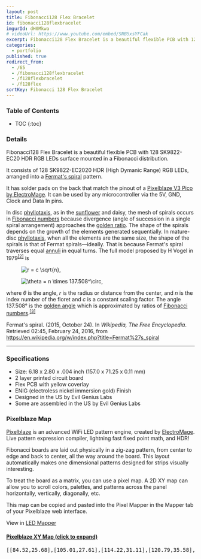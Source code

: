 ```yaml
---
layout: post
title: Fibonacci128 Flex Bracelet
id: fibonacci128flexbracelet
imgurId: dH0Mkwa
# videoUrl: https://www.youtube.com/embed/SNB5xsYFCak
excerpt: Fibonacci128 Flex Bracelet is a beautiful flexible PCB with 128 SK9822-EC20 HDR RGB LEDs surface mounted in a Fibonacci distribution.
categories: 
  - portfolio
published: true
redirect_from:
  - /65
  - /fibonacci128flexbracelet
  - /f128flexbracelet
  - /f128flex
sortKey: Fibonacci 128 Flex Bracelet
---
```


<!-- <video class="post" poster="//i.imgur.com/XFR7m2E.png" preload="auto" autoplay="autoplay" muted="muted" loop="loop">
   <source src="//i.imgur.com/XFR7m2E.mp4" type="video/mp4">
</video>

<video class="post" poster="//i.imgur.com/VIlJk3Y.png" preload="auto" autoplay="autoplay" muted="muted" loop="loop">
   <source src="//i.imgur.com/VIlJk3Y.mp4" type="video/mp4">
</video>

<a href="https://i.imgur.com/kD1Y1va.png" target="_blank"><img src="https://i.imgur.com/kD1Y1va.png" style="width:340px"  /></a>
<a href="https://i.imgur.com/fzahOBP.png" target="_blank"><img src="https://i.imgur.com/fzahOBP.png" style="width:340px"  /></a>
<a href="https://i.imgur.com/8zRjiJI.png" target="_blank"><img src="https://i.imgur.com/8zRjiJI.png" style="width:340px"  /></a>
<a href="https://i.imgur.com/7JHcAPj.png" target="_blank"><img src="https://i.imgur.com/7JHcAPj.png" style="width:340px"  /></a> -->

<h3>Table of Contents</h3>

- TOC
{:toc}

### Details

Fibonacci128 Flex Bracelet is a beautiful flexible PCB with 128 SK9822-EC20 HDR RGB LEDs surface mounted in a Fibonacci distribution.

It consists of 128 SK9822-EC2020 HDR (High Dymanic Range) RGB LEDs, arranged into a <a href="https://en.wikipedia.org/wiki/Fermat%27s_spiral">Fermat's spiral</a> pattern.

<!-- <a class="btn btn-success" href="https://www.tindie.com/products/23597">Buy on Tindie</a> -->

It has solder pads on the back that match the pinout of a [Pixelblaze V3 Pico by ElectroMage](https://shop.electromage.com/products/pixelblaze-v3-pico-tiny-wifi-led-controller). It can be used by any microcontroller via the 5V, GND, Clock and Data In pins.

<p>In disc <a href="https://en.wikipedia.org/wiki/Phyllotaxis" title="Phyllotaxis">phyllotaxis</a>, as in the <a href="https://en.wikipedia.org/wiki/Sunflower" title="Sunflower" class="mw-redirect">sunflower</a> and daisy, the mesh of spirals occurs in <a href="https://en.wikipedia.org/wiki/Fibonacci_number" title="Fibonacci number">Fibonacci numbers</a> because divergence (angle of succession in a single spiral arrangement) approaches the <a href="https://en.wikipedia.org/wiki/Golden_ratio" title="Golden ratio">golden ratio</a>. The shape of the spirals depends on the growth of the elements generated sequentially. In mature-disc <a href="https://en.wikipedia.org/wiki/Phyllotaxis" title="Phyllotaxis">phyllotaxis</a>, when all the elements are the same size, the shape of the spirals is that of Fermat spirals—ideally. That is because Fermat's spiral traverses equal <a href="https://en.wikipedia.org/wiki/Annulus_(mathematics)" title="Annulus (mathematics)">annuli</a> in equal turns. The full model proposed by H Vogel in 1979<sup id="cite_ref-2" class="reference"><a href="https://en.wikipedia.org/wiki/Fermat%27s_spiral#cite_note-2"><span>[</span>2<span>]</span></a></sup> is</p>
<dl>
<dd><img class="mwe-math-fallback-image-inline tex" alt="r = c \sqrt{n}," src="https://upload.wikimedia.org/math/7/8/1/7819d3be1d513629c44d336b5974553d.png" /></dd>
</dl>
<dl>
<dd><img class="mwe-math-fallback-image-inline tex" alt="\theta = n \times 137.508^\circ," src="https://upload.wikimedia.org/math/e/6/8/e6814eb420c2d2ea10a2fcba5e0cdc9d.png" /></dd>
</dl>
<p>where <i>θ</i> is the angle, <i>r</i> is the radius or distance from the center, and <i>n</i> is the index number of the floret and <i>c</i> is a constant scaling factor. The angle 137.508° is the <a href="https://en.wikipedia.org/wiki/Golden_angle" title="Golden angle">golden angle</a> which is approximated by ratios of <a href="https://en.wikipedia.org/wiki/Fibonacci_number" title="Fibonacci number">Fibonacci numbers</a>.<sup id="cite_ref-3" class="reference"><a href="https://en.wikipedia.org/wiki/Fermat%27s_spiral#cite_note-3"><span>[</span>3<span>]</span></a></sup></p>

<p>Fermat's spiral. (2015, October 24).  In <i>Wikipedia, The Free Encyclopedia</i>. Retrieved 02:45, February 24, 2016, from <a class="external free" href="https://en.wikipedia.org/w/index.php?title=Fermat%27s_spiral">https://en.wikipedia.org/w/index.php?title=Fermat%27s_spiral</a>
</p>

---

### Specifications

- Size: 6.18 x 2.80 x .004 inch (157.0 x 71.25 x 0.11 mm)
- 2 layer printed circuit board
- Flex PCB with yellow coverlay
- ENIG (electroless nickel immersion gold) Finish
- Designed in the US by Evil Genius Labs
- Some are assembled in the US by Evil Genius Labs

### Pixelblaze Map

[Pixelblaze](https://www.bhencke.com/pixelblaze) is an advanced WiFi LED pattern engine, created by [ElectroMage](https://electromage.com). Live pattern expression compiler, lightning fast fixed point math, and HDR!

Fibonacci boards are laid out physically in a zig-zag pattern, from center to edge and back to center, all the way around the board. This layout automatically makes one dimensional patterns designed for strips visually interesting.

To treat the board as a matrix, you can use a pixel map. A 2D XY map can allow you to scroll colors, palettes, and patterns across the panel horizontally, vertically, diagonally, etc.

This map can be copied and pasted into the Pixel Mapper in the Mapper tab of your Pixelblaze web interface.

View in [LED Mapper](https://jasoncoon.github.io/led-mapper/?c=JYSAHiCeBQAMIA4AsA6ArAJhBtKBsC0AjCEbLrCRgOz5HRZFGoZYDMRKT0bpGsKagE4QbXGkJI+uaiSQDh0NHyEo2vJHnTVoeUkVVDqIJKgR5oxphWNtVsQglKxaQ3usE6RQ3EJEYEFAQ2YngyAQ5RFkImZ0C8ZXkUIQsiRiI2QRNaJCFiXjJaOUC0YikyTjwpJIQMYmUEVQlRBWI9NyCpNlpqHSIrWAEkOVo8VKcO4RNUXOIRBCLbWm6GeARfatRMBhJalBxRThSGLGF8J2H9kIxeai2TXDw8jCkCFFgNHIZlai08W1wbAsGD01AERGUdnQ12MeE4sD0mnw1ycIP2iJ6hAw-iGiJm9DYYVwzBM4NKkTS71R4jqbEYWgCLWS5N4GE4GVEjyQPCkaLQIih5MhGDoJhF3KBolUWFM+x4xiRktlOjYTjQLERmTQBJEeEySFsqkk8Ce6HYIru0GGIDQRT03TU9CQMsCB1V+x0SA0ChIDrEVq6qAcnPenuUASuh3weU02EyaWwXwNpEC1HDIo4VqcEK45S0aAsuT4juc+1KaDCtFYpGSFm1pFUdkQKCQ5awrBbJGYLfLrK0FKNOnVUaoW0IaEhWgQVECzqUmvQTg4XDytptnF+ohFtqUTjw266nHHImomVVia4pTw8Ft738rgscOygn8WkouhlPuwIqeuncFD0IhAhWKomTXDIPV0cMilOdBuTGbBUAQzg6V0WwLRrU9dCXGRbkEK8BUMKxMhBSx4FbfBlCArgQlkG0z15EUIUsLAEnecNUD8SxeGvFtWQEBxLCkbV0Co0o0wefB2h7SxEU4flRBbHRenXZI8OY6g1WAgpMl-KYwTUcN6AQE0tAMUgzDyacbXiVi6GgWoQDY5pXQsYIQE0rhvzUKypGoEUhGzEjHGUf5zkw0pzA83TXhbOoFg8+xANwBBHCcEygnmLhjPmcRITUaAhDWGRyhFQghBICr0GbCRCsYJJYBEYkLDcUg2CDYwRRwQrygREsfzyHwQECu8PPwOoUkQBkClUXpCuMIQOtIXBSMC5xUE04b9kGkQmBIsbYDqcI+AUJzBBCCo+FoAsxoq0JGA8BKyG20IdNUJ8IIIUJymVKxXBicgLO3PQ0TnMhAIdRy2UEI6XDajNylocxQmzNFYhzd8yF2gx2LatQ+jIfQBCEB6XqYLtBiCMTxuIBMSdFaGCYKPq7hTIIjpJaxknKaUYghPgzyMztacA7FtEQ-DaeIswqHsbkmCC1QSXargOd251RShdZiH4CyVpMMz6DSLsHT1A2ghiasMiQi5iZ1nSFHYXBNB10rHlsBQLoOJhGxBqc+hBfQUNZVB+h1gZ4BufYMCAA)

<div class="panel-group" id="accordion" role="tablist" aria-multiselectable="true">

  <div class="panel panel-default">
    <div class="panel-heading" role="tab" id="headingOne">
      <h4 class="panel-title">
        <a role="button" data-toggle="collapse" data-parent="#accordion" href="#collapseOne" aria-expanded="false" aria-controls="collapseOne">
          Pixelblaze XY Map (click to expand)
        </a>
      </h4>
    </div>
    <div id="collapseOne" class="panel-collapse collapse" role="tabpanel" aria-labelledby="headingOne">
      <div class="panel-body">
        <pre>
[[84.52,25.68],[105.01,27.61],[114.22,31.11],[120.79,35.58],[125.71,40.79],[129.33,46.57],[119.97,44.86],[115.07,39.08],[107.93,33.77],[95.99,28.83],[100.31,34.28],[108.65,40.96],[113.7,47.49],[107.1,48.5],[101.64,40.82],[89.58,30.7],[93.84,37.77],[100.41,47.66],[93.79,44.49],[87.17,37.37],[85.94,44.52],[82.25,31.96],[79.68,41.23],[74.5,45.69],[68.03,47.4],[76.67,35.36],[70.15,39.53],[61.06,46.63],[26.26,47.78],[20.46,44.41],[15.14,40.15],[12.08,25.52],[16.28,30.95],[21.13,35.64],[26.59,39.5],[32.61,42.4],[39.2,44.2],[46.36,44.7],[54.26,43.51],[63.47,39.8],[69.52,32.74],[57.16,37.31],[48.25,38.27],[40.71,37.35],[34.08,35.07],[28.23,31.69],[23.12,27.4],[18.75,22.31],[15.14,16.56],[12.31,10.25],[17.22,1.96],[19.39,8.45],[22.41,14.45],[26.31,19.87],[31.1,24.58],[36.81,28.42],[43.58,31.19],[51.76,32.57],[62.54,31.8],[73.38,27.15],[57.09,27.96],[47.79,26.01],[40.71,22.69],[35.06,18.37],[30.57,13.27],[27.12,7.54],[24.66,1.32],[32.7,1.73],[35.73,7.75],[39.97,13.26],[45.65,18.13],[53.34,22.15],[65.05,24.99],[60.43,20.08],[51.55,15],[45.66,9.45],[41.59,3.47],[51.93,7.15],[58.33,13.69],[70.35,21],[66.19,14.89],[58.62,6.61],[65.58,8.26],[78.1,22.39],[72.98,13.28],[67.68,1.75],[73.64,6.42],[79.06,15.88],[80.89,8.11],[85.55,3.3],[85.74,12.8],[91.5,8.58],[140.09,5.16],[134.07,2.25],[106.31,2.69],[98.09,7.62],[86.23,19.77],[94.07,15.26],[104.78,9.29],[113.2,7.02],[120.7,6.73],[127.56,7.91],[133.87,10.29],[139.61,13.68],[144.77,17.98],[142.56,26.42],[137.82,21.72],[132.34,17.86],[126.11,15.01],[119.05,13.37],[110.92,13.29],[100.85,15.62],[92.61,21.7],[106.74,18.82],[115.94,19.28],[123.35,21.41],[129.57,24.75],[134.81,29.04],[139.14,34.12],[142.61,39.85],[145.2,46.11],[137.63,46.88],[134.68,40.9],[130.72,35.46],[125.67,30.73],[119.36,26.87],[111.33,24.17],[100,23.22]]
        </pre>
      </div>
    </div>
  </div>

</div>
